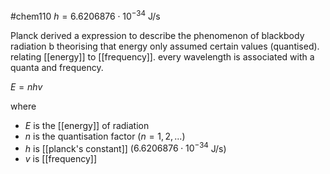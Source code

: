 #chem110 
$h=6.6206876\cdot 10^{-34}$ J/s

Planck derived a expression to describe the phenomenon of blackbody radiation b theorising that energy only assumed certain values (quantised). relating [[energy]] to [[frequency]]. every wavelength is associated with a quanta and frequency.

$E=nhv$

where 
- $E$ is the [[energy]] of radiation
- $n$ is the quantisation factor ($n=1,2,...$)
- $h$ is [[planck's constant]] ($6.6206876\cdot 10^{-34}$ J/s)
- $v$ is [[frequency]]